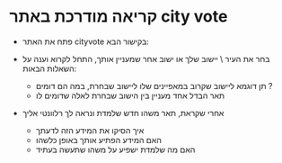 
# קריאה מודרכת באתר city vote

- פתח את האתר cityvote בקישור הבא:  
[](https://cityvote.obudget.org/)
- בחר את העיר \ יישוב שלך או ישוב אחר שמעניין אותך, התחל לקרוא וענה על השאלות הבאות:
  - תן דוגמא ליישוב שקרוב במאפיינים שלו ליישוב שבחרת, במה הם דומים ?
  - תאר הבדל אחד מעניין בין הישוב שבחרת לאלה שדומים לו

- אחרי שקראת, תאר משהו חדש שלמדת ונראה לך רלוונטי אליך
  - איך הסיקו את המידע הזה לדעתך
  - האם המידע הפתיע אותך באופן כלשהו
  - האם מה שלמדת ישפיע על משהו שתעשה בעתיד
